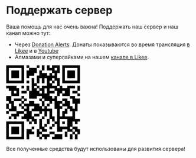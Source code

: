 # Поддержать сервер

Ваша помощь для нас очень важна! Поддержать наш сервер и наш канал можно тут:

* Через [Donation Alerts](https://www.donationalerts.com/r/slepoy_snaiper). Донаты показываются во время трансляция [в Likee](https://likee.video/@406335458) и в [Youtube](https://www.youtube.com/@user-hi4jn7uy8u)
* Алмазами и суперлайками на нашем [канале в Likee](https://likee.video/@406335458). 

![](qr_da.png)

Все полученные средства будут использованы для развития сервера!